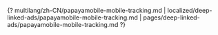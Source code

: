 {? multilang/zh-CN/papayamobile-mobile-tracking.md | localized/deep-linked-ads/papayamobile-mobile-tracking.md | pages/deep-linked-ads/papayamobile-mobile-tracking.md ?}
